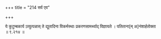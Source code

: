 +++
title = "214 सर्व एव"

+++

ये कुटुम्बकार्य ऽव्युत्पन्नास् ते द्यूतादिना विकर्मस्थाः प्रकरणसामर्थ्याद् विज्ञायते । पतिताना[म् अ]नंशार्हतोक्ता ॥ ९.२१४ ॥
